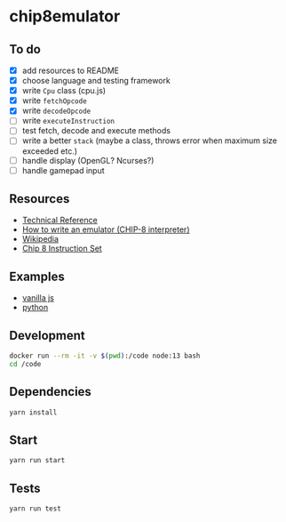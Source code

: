 # chip8emulator

## To do

- [x] add resources to README
- [x] choose language and testing framework
- [x] write `Cpu` class (cpu.js)
- [x] write `fetchOpcode`
- [x] write `decodeOpcode`
- [ ] write `executeInstruction`
- [ ] test fetch, decode and execute methods
- [ ] write a better `stack` (maybe a class, throws error when maximum size exceeded etc.)
- [ ] handle display (OpenGL? Ncurses?)
- [ ] handle gamepad input

## Resources

* [Technical Reference](http://devernay.free.fr/hacks/chip8/C8TECH10.HTM)
* [How to write an emulator (CHIP-8 interpreter)](http://www.multigesture.net/articles/how-to-write-an-emulator-chip-8-interpreter/)
* [Wikipedia](https://en.wikipedia.org/wiki/CHIP-8)
* [Chip 8 Instruction Set](https://storage.googleapis.com/wzukusers/user-34724694/documents/5ddc61256d08cO18xs1R/CHIP-8%20Instruction%20Set%20(Classic).pdf)

## Examples

* [vanilla js](https://github.com/alexanderdickson/Chip-8-Emulator)
* [python](https://github.com/craigthomas/Chip8Python)

## Development

```bash
docker run --rm -it -v $(pwd):/code node:13 bash
cd /code
```

## Dependencies

```bash
yarn install
```

## Start

``` bash
yarn run start
```

## Tests

``` bash
yarn run test
```

